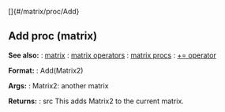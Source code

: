 []{#/matrix/proc/Add}
## Add proc (matrix)
**See also:**
:   [matrix](#/matrix)
:   [matrix operators](#/matrix/operators)
:   [matrix procs](#/matrix/proc)
:   [+= operator](#/operator/+=)
<!-- -->
**Format:**
:   Add(Matrix2)
<!-- -->
**Args:**
:   Matrix2: another matrix
<!-- -->
**Returns:**
:   src
This adds Matrix2 to the current matrix.